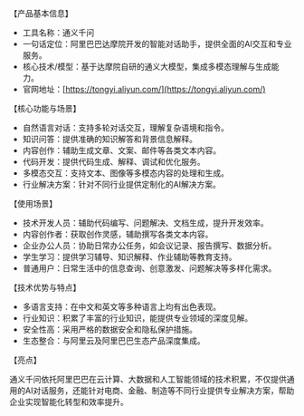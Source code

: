 【产品基本信息】
- 工具名称：通义千问
- 一句话定位：阿里巴巴达摩院开发的智能对话助手，提供全面的AI交互和专业服务。
- 核心技术/模型：基于达摩院自研的通义大模型，集成多模态理解与生成能力。
- 官网地址：[https://tongyi.aliyun.com/](https://tongyi.aliyun.com/)

【核心功能与场景】
- 自然语言对话：支持多轮对话交互，理解复杂语境和指令。
- 知识问答：提供准确的知识解答和背景信息解释。
- 内容创作：辅助生成文章、文案、邮件等各类文本内容。
- 代码开发：提供代码生成、解释、调试和优化服务。
- 多模态交互：支持文本、图像等多模态内容的处理和生成。
- 行业解决方案：针对不同行业提供定制化的AI解决方案。

【使用场景】
- 技术开发人员：辅助代码编写、问题解决、文档生成，提升开发效率。
- 内容创作者：获取创作灵感，辅助撰写各类文本内容。
- 企业办公人员：协助日常办公任务，如会议记录、报告撰写、数据分析。
- 学生学习：提供学习辅导、知识解释、作业辅助等教育支持。
- 普通用户：日常生活中的信息查询、创意激发、问题解决等多样化需求。

【技术优势与特点】
- 多语言支持：在中文和英文等多种语言上均有出色表现。
- 行业知识：积累了丰富的行业知识，能提供专业领域的深度见解。
- 安全性高：采用严格的数据安全和隐私保护措施。
- 生态整合：与阿里云及阿里巴巴生态产品深度集成。

【亮点】

通义千问依托阿里巴巴在云计算、大数据和人工智能领域的技术积累，不仅提供通用的AI对话服务，还能针对电商、金融、制造等不同行业提供专业解决方案，帮助企业实现智能化转型和效率提升。